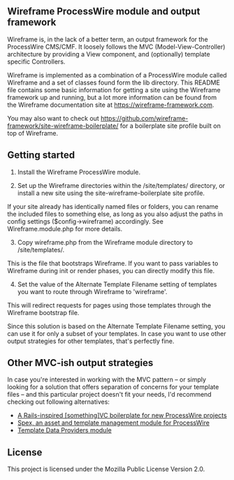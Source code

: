 Wireframe ProcessWire module and output framework
-------------------------------------------------

Wireframe is, in the lack of a better term, an output framework for the ProcessWire CMS/CMF. It
loosely follows the MVC (Model-View-Controller) architecture by providing a View component, and
(optionally) template specific Controllers.

Wireframe is implemented as a combination of a ProcessWire module called Wireframe and a set of
classes found form the lib directory. This README file contains some basic information for getting
a site using the Wireframe framework up and running, but a lot more information can be found from
the Wireframe documentation site at https://wireframe-framework.com.

You may also want to check out https://github.com/wireframe-framework/site-wireframe-boilerplate/
for a boilerplate site profile built on top of Wireframe.

## Getting started

1. Install the Wireframe ProcessWire module.

2. Set up the Wireframe directories within the /site/templates/ directory, or install a new site
using the site-wireframe-boilerplate site profile.

If your site already has identically named files or folders, you can rename the included files to
something else, as long as you also adjust the paths in config settings ($config->wireframe)
accordingly. See Wireframe.module.php for more details.

3. Copy wireframe.php from the Wireframe module directory to /site/templates/.

This is the file that bootstraps Wireframe. If you want to pass variables to Wireframe during init
or render phases, you can directly modify this file.

4. Set the value of the Alternate Template Filename setting of templates you want to route through
Wireframe to 'wireframe'.

This will redirect requests for pages using those templates through the Wireframe bootstrap file.

Since this solution is based on the Alternate Template Filename setting, you can use it for only a
subset of your templates. In case you want to use other output strategies for other templates,
that's perfectly fine.

## Other MVC-ish output strategies

In case you're interested in working with the MVC pattern – or simply looking for a solution that
offers separation of concerns for your template files – and this particular project doesn't fit
your needs, I'd recommend checking out following alternatives:

* [A Rails-inspired [something]VC boilerplate for new ProcessWire projects](https://github.com/fixate/pw-mvc-boilerplate)
* [Spex, an asset and template management module for ProcessWire](https://github.com/jdart/Spex)
* [Template Data Providers module](https://github.com/marcostoll/processwire-template-data-providers)

## License

This project is licensed under the Mozilla Public License Version 2.0.